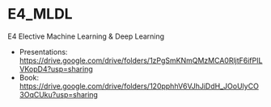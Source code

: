 # E4_MLDL
E4 Elective Machine Learning &amp; Deep Learning
- Presentations: https://drive.google.com/drive/folders/1zPgSmKNmQMzMCA0RljtF6ifPILVKopD4?usp=sharing
- Book: https://drive.google.com/drive/folders/120pphhV6VJhJiDdH_JOoUlyCO3OqCUku?usp=sharing
